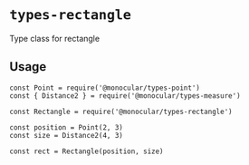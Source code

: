 # `types-rectangle`

Type class for rectangle

## Usage

```
const Point = require('@monocular/types-point')
const { Distance2 } = require('@monocular/types-measure')

const Rectangle = require('@monocular/types-rectangle')

const position = Point(2, 3)
const size = Distance2(4, 3)

const rect = Rectangle(position, size)
```
